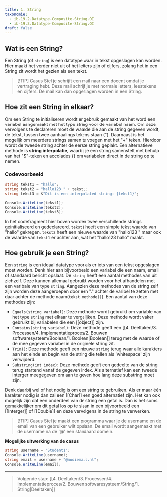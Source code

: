 ```yaml
---
title: 1. String
taxonomie:
  - ib-19.2.Datatype-Composite-String.OI
  - ib-19.3.Datatype-Composite-String.OI
draft: false
---
```


## Wat is een String?
Een String (of `string`) is een datatype waar in tekst opgeslagen kan worden. Hier maakt het verder niet uit of het letters zijn of cijfers, zolang het in een String zit wordt het gezien als een tekst.

> [!TIP] Casus
> Stel je schrijft een mail naar een docent omdat je vertraging hebt. Deze mail schrijf je met normale letters, leestekens en cijfers. De mail kan dan opgeslagen worden in een String.

## Hoe zit een String in elkaar?
Om een String te initialiseren wordt er gebruik gemaakt van het word een variabel aangemaakt met het type string voor de variabel naam. Om deze vervolgens te declareren moet de waarde die aan de string gegeven wordt, de tekst, tussen twee aanhaalings tekens staan ("). Daarnaast is het mogelijk om meerdere strings samen te voegen met het "+" teken. Hierdoor wordt de tweede string achter de eerste string geplakt. Een alternatieve methode is **string interpolatie**, waarbij je een string samenstelt met behulp van het "$"-teken en accolades {} om variabelen direct in de string op te nemen.

### Codevoorbeeld
```C#
string tekst1 = "hallo"; 
string tekst2 = "hallo123 " + tekst1; 
string tekst3 = $"Dit is een interpolated string: {tekst1}";

Console.WriteLine(tekst1); 
Console.WriteLine(tekst2); 
Console.WriteLine(tekst3);
```

In het codefragment hier boven worden twee verschillende strings geinitialiseerd en gedeclareerd. `tekst1` heeft een simple tekst waarde van "hallo" gekregen. `tekst2` heeft een nieuwe waarde van "hallo123 " maar ook de waarde van `tekst1` er achter aan, wat het "hallo123 hallo" maakt.

## Hoe gebruik je een String?
Een `string` is een ideaal datatype voor als er iets van een tekst opgeslagen moet worden. Denk hier aan bijvoorbeeld een variabel die een naam, email of standaard bericht opslaat. 
De `string` heeft een aantal methodes van uit zichzelf. Deze kunnen allemaal gebruikt worden voor het afhandelen met een varibale van type `string`. Aangezien deze methodes van de string zelf zijn worden deze aangeroepen door een "." achter de varibel te zetten met daar achter de methode naam(`tekst.methode()`). Een aantal van deze methodes zijn:
* `Equals(string variabel)`: Deze methode wordt gebruikt om variable van het type `string` met elkaar te vergelijken. Deze methode wordt vaker gebruikt bij variabelen die een [[object]] zijn.
* `Contains(string variabel)`: Deze methode geeft een [[4. Deeltaken/3. Processen/4. Implementatieproces/2. Bouwen softwaresysteem/Boolean/1. Boolean|Boolean]] terug met de waarde of de mee gegeven variabel in de originele string zit.
* `Trim()`: Deze methode geeft een nieuwe `string` terug waar alle karakters aan het einde en begin van de string die tellen als 'whitespace' zijn verwijderd.
* `Substring(int index)`: Deze methode geeft een gedeelte van de string terug startend vanaf de gegeven index. Als alternatief kan een tweede interger meegegeven om aan te geven hoe lang deze substring moet zijn.

Denk daarbij wel of het nodig is om een string te gebruiken. Als er maar één karakter nodig is dan zal een [[Char]] een goed alternatief zijn.
Het kan ook mogelijk zijn dat een onderdeel van de string een getal is. Dan is het soms gemakkelijker om dit getal los op te slaan in een bijvoorbeeld een [[Interger]] of [[Double]] en deze vervolgens in de string te verwerken.

> [!TIP] Casus
> Stel je maakt een programma waar je de username en de email van een gebruiker wilt opslaan. De email wordt aangemaakt met de username na de '@' een standaard domein.

**Mogelijke uitwerking van de casus**
```C#
string username = "Student1";
Console.WriteLine(username);
string email = username + "@mooiemail.nl";
Console.WriteLine(email);
```

---

> Volgende stap: [[4. Deeltaken/3. Processen/4. Implementatieproces/2. Bouwen softwaresysteem/String/1. String|Deeltaken]]
